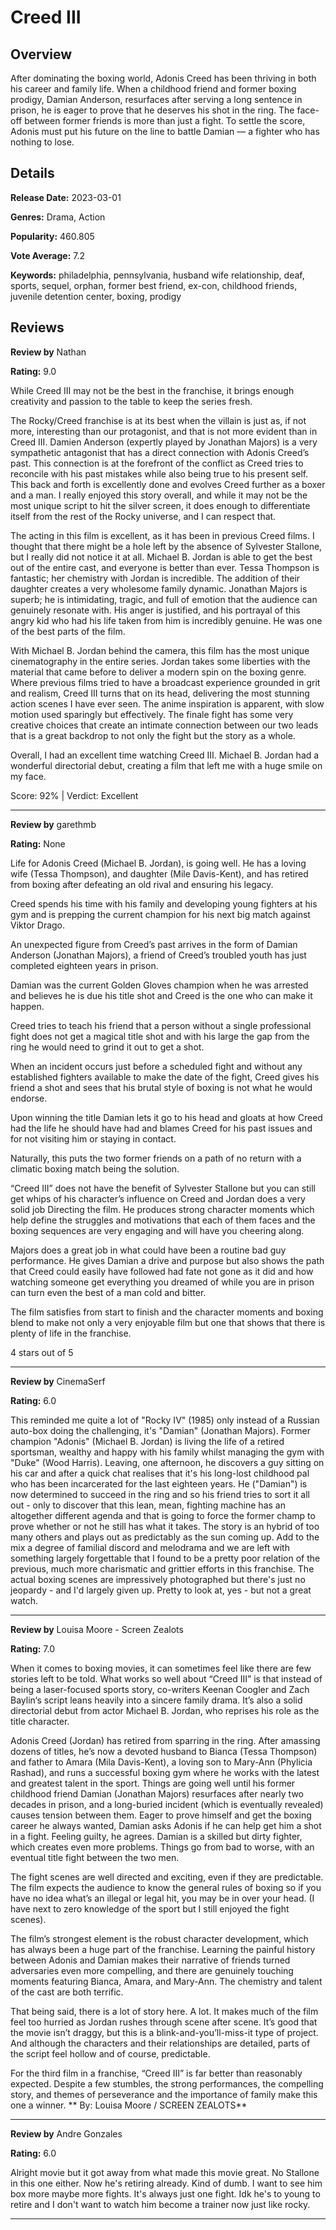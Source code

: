 # Creed III

## Overview

 After dominating the boxing world, Adonis Creed has been thriving in both his career and family life. When a childhood friend and former boxing prodigy, Damian Anderson, resurfaces after serving a long sentence in prison, he is eager to prove that he deserves his shot in the ring. The face-off between former friends is more than just a fight. To settle the score, Adonis must put his future on the line to battle Damian — a fighter who has nothing to lose.

## Details

**Release Date:** 2023-03-01

**Genres:** Drama, Action

**Popularity:** 460.805

**Vote Average:** 7.2

**Keywords:** philadelphia, pennsylvania, husband wife relationship, deaf, sports, sequel, orphan, former best friend, ex-con, childhood friends, juvenile detention center, boxing, prodigy

## Reviews

**Review by** Nathan

**Rating:** 9.0

While Creed III may not be the best in the franchise, it brings enough creativity and passion to the table to keep the series fresh.

The Rocky/Creed franchise is at its best when the villain is just as, if not more, interesting than our protagonist, and that is not more evident than in Creed III. Damien Anderson (expertly played by Jonathan Majors) is a very sympathetic antagonist that has a direct connection with Adonis Creed’s past. This connection is at the forefront of the conflict as Creed tries to reconcile with his past mistakes while also being true to his present self. This back and forth is excellently done and evolves Creed further as a boxer and a man. I really enjoyed this story overall, and while it may not be the most unique script to hit the silver screen, it does enough to differentiate itself from the rest of the Rocky universe, and I can respect that.

The acting in this film is excellent, as it has been in previous Creed films. I thought that there might be a hole left by the absence of Sylvester Stallone, but I really did not notice it at all. Michael B. Jordan is able to get the best out of the entire cast, and everyone is better than ever. Tessa Thompson is fantastic; her chemistry with Jordan is incredible. The addition of their daughter creates a very wholesome family dynamic. Jonathan Majors is superb; he is intimidating, tragic, and full of emotion that the audience can genuinely resonate with. His anger is justified, and his portrayal of this angry kid who had his life taken from him is incredibly genuine. He was one of the best parts of the film.

With Michael B. Jordan behind the camera, this film has the most unique cinematography in the entire series. Jordan takes some liberties with the material that came before to deliver a modern spin on the boxing genre. Where previous films tried to have a broadcast experience grounded in grit and realism, Creed III turns that on its head, delivering the most stunning action scenes I have ever seen. The anime inspiration is apparent, with slow motion used sparingly but effectively. The finale fight has some very creative choices that create an intimate connection between our two leads that is a great backdrop to not only the fight but the story as a whole.

Overall, I had an excellent time watching Creed III. Michael B. Jordan had a wonderful directorial debut, creating a film that left me with a huge smile on my face.

Score: 92% |
Verdict: Excellent

---

**Review by** garethmb

**Rating:** None

Life for Adonis Creed (Michael B. Jordan), is going well. He has a loving
wife (Tessa Thompson), and daughter (Mile Davis-Kent), and has retired
from boxing after defeating an old rival and ensuring his legacy.

Creed spends his time with his family and developing young fighters at his
gym and is prepping the current champion for his next big match against
Viktor Drago.

An unexpected figure from Creed’s past arrives in the form of Damian
Anderson (Jonathan Majors), a friend of Creed’s troubled youth has
just completed eighteen years in prison.

Damian was the current Golden Gloves champion when he was arrested and
believes he is due his title shot and Creed is the one who can make it
happen.

Creed tries to teach his friend that a person without a single professional fight does not get a magical title shot and with his large
the gap from the ring he would need to grind it out to get a shot.

When an incident occurs just before a scheduled fight and without any
established fighters available to make the date of the fight, Creed gives
his friend a shot and sees that his brutal style of boxing is not what he
would endorse.

Upon winning the title Damian lets it go to his head and gloats at how Creed
had the life he should have had and blames Creed for his past issues and
for not visiting him or staying in contact.

Naturally, this puts the two former friends on a path of no return with a
climatic boxing match being the solution.

“Creed III” does not have the benefit of Sylvester Stallone but you can
still get whips of his character’s influence on Creed and Jordan does a
very solid job Directing the film. He produces strong character moments
which help define the struggles and motivations that each of them faces and
the boxing sequences are very engaging and will have you cheering along.

Majors does a great job in what could have been a routine bad guy
performance. He gives Damian a drive and purpose but also shows the path
that Creed could easily have followed had fate not gone as it did and how
watching someone get everything you dreamed of while you are in prison can
turn even the best of a man cold and bitter.

The film satisfies from start to finish and the character moments and
boxing blend to make not only a very enjoyable film but one that shows
that there is plenty of life in the franchise.

4 stars out of 5

---

**Review by** CinemaSerf

**Rating:** 6.0

This reminded me quite a lot of "Rocky IV" (1985) only instead of a Russian auto-box doing the challenging, it's "Damian" (Jonathan Majors). Former champion "Adonis" (Michael B. Jordan) is living the life of a retired sportsman, wealthy and happy with his family whilst managing the gym with "Duke" (Wood Harris). Leaving, one afternoon, he discovers a guy sitting on his car and after a quick chat realises that it's his long-lost childhood pal who has been incarcerated for the last eighteen years. He ("Damian") is now determined to succeed in the ring and so his friend tries to sort it all out - only to discover that this lean, mean, fighting machine has an altogether different agenda and that is going to force the former champ to prove whether or not he still has what it takes. The story is an hybrid of too many others and plays out as predictably as the sun coming up. Add to the mix a degree of familial discord and melodrama and we are left with something largely forgettable that I found to be a pretty poor relation of the previous, much more charismatic and grittier efforts in this franchise. The actual boxing scenes are impressively photographed but there's just no jeopardy - and I'd largely given up. Pretty to look at, yes - but not a great watch.

---

**Review by** Louisa Moore - Screen Zealots

**Rating:** 7.0

When it comes to boxing movies, it can sometimes feel like there are few stories left to be told. What works so well about “Creed III” is that instead of being a laser-focused sports story, co-writers Keenan Coogler and Zach Baylin‘s script leans heavily into a sincere family drama. It’s also a solid directorial debut from actor Michael B. Jordan, who reprises his role as the title character.

Adonis Creed (Jordan) has retired from sparring in the ring. After amassing dozens of titles, he’s now a devoted husband to Bianca (Tessa Thompson) and father to Amara (Mila Davis-Kent), a loving son to Mary-Ann (Phylicia Rashad), and runs a successful boxing gym where he works with the latest and greatest talent in the sport. Things are going well until his former childhood friend Damian (Jonathan Majors) resurfaces after nearly two decades in prison, and a long-buried incident (which is eventually revealed) causes tension between them. Eager to prove himself and get the boxing career he always wanted, Damian asks Adonis if he can help get him a shot in a fight. Feeling guilty, he agrees. Damian is a skilled but dirty fighter, which creates even more problems. Things go from bad to worse, with an eventual title fight between the two men.

The fight scenes are well directed and exciting, even if they are predictable. The film expects the audience to know the general rules of boxing so if you have no idea what’s an illegal or legal hit, you may be in over your head. (I have next to zero knowledge of the sport but I still enjoyed the fight scenes).

The film’s strongest element is the robust character development, which has always been a huge part of the franchise. Learning the painful history between Adonis and Damian makes their narrative of friends turned adversaries even more compelling, and there are genuinely touching moments featuring Bianca, Amara, and Mary-Ann. The chemistry and talent of the cast are both terrific.

That being said, there is a lot of story here. A lot. It makes much of the film feel too hurried as Jordan rushes through scene after scene. It’s good that the movie isn’t draggy, but this is a blink-and-you’ll-miss-it type of project. And although the characters and their relationships are detailed, parts of the script feel hollow and of course, predictable.

For the third film in a franchise, “Creed III” is far better than reasonably expected. Despite a few stumbles, the strong performances, the compelling story, and themes of perseverance and the importance of family make this one a winner.
**
By: Louisa Moore / SCREEN ZEALOTS**

---

**Review by** Andre Gonzales

**Rating:** 6.0

Alright movie but it got away from what made this movie great. No Stallone in this one either. Now he's retiring already. Kind of dumb. I want to see him box more maybe more fights. It's always just one fight. Idk he's to young to retire and I don't want to watch him become a trainer now just like rocky.

---

